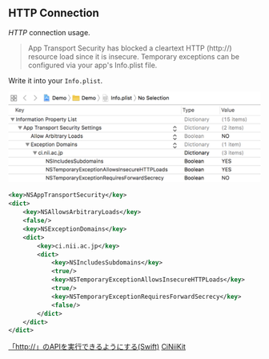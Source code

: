 ## HTTP Connection

*HTTP* connection usage.

> App Transport Security has blocked a cleartext HTTP (http://) resource load since it is insecure. Temporary exceptions can be configured via your app's Info.plist file.

Write it into your `Info.plist`.

![](https://raw.githubusercontent.com/YutoMizutani/CiNiiKit/media/infoplist.png)

```xml
<key>NSAppTransportSecurity</key>
<dict>
	<key>NSAllowsArbitraryLoads</key>
	<false/>
	<key>NSExceptionDomains</key>
	<dict>
		<key>ci.nii.ac.jp</key>
		<dict>
			<key>NSIncludesSubdomains</key>
			<true/>
			<key>NSTemporaryExceptionAllowsInsecureHTTPLoads</key>
			<true/>
			<key>NSTemporaryExceptionRequiresForwardSecrecy</key>
			<false/>
		</dict>
	</dict>
</dict>
```

[「http://」のAPIを実行できるようにする(Swift)](https://qiita.com/uhooi/items/68939999c2c31e5f5557)
[CiNiiKit](https://github.com/YutoMizutani/CiNiiKit)
